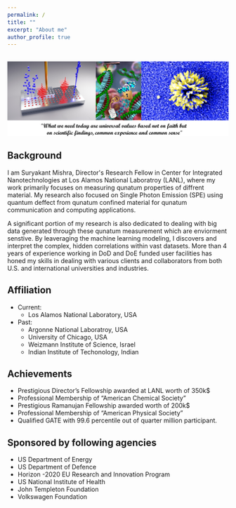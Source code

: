 ```yaml
---
permalink: /
title: ""
excerpt: "About me"
author_profile: true
---
```


<br/><img src='/frontpage.png' class='center'>

**Background**
----
I am Suryakant Mishra, Director's Research Fellow in Center for Integrated Nanotechnologies at Los Alamos National Laboratroy (LANL), where my work primarily focuses on measuring qunatum properties of diffrent material. My research also focused on Single Photon Emission (SPE) using quantum deffect from qunatum confined material for qunatum communication and computing applications.

A significant portion of my research is also dedicated to dealing with big data generated through these qunatum measurement which are enviorment senstive. By leaveraging the machine learning modeling, I discovers and interpret the complex, hidden correlations within vast datasets. More than 4 years of experience working in DoD and DoE funded user facilities has honed my skills in dealing with various clients and collaborators from both U.S. and international universities and industries. 


**Affiliation**
----
- Current:
  - Los Alamos National Laboratory, USA
- Past:
  - Argonne National Laboratroy, USA
  - University of Chicago, USA
  - Weizmann Institute of Science, Israel
  - Indian Institute of Techonology, Indian 

**Achievements**
----
  -  Prestigious Director’s Fellowship awarded at LANL worth of 350k$
  -  Professional Membership of “American Chemical Society”
  -  Prestigious Ramanujan Fellowship awarded worth of 200k$
  -  Professional Membership of “American Physical Society”
  -  Qualified GATE with 99.6 percentile out of quarter million participant.

**Sponsored by following agencies**
----
-  US Department of Energy
-  US Department of Defence
-  Horizon -2020 EU Research and Innovation Program 
-  US National Institute of Health
-  John Templeton Foundation
-  Volkswagen Foundation

